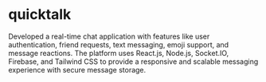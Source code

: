 # quicktalk
Developed a real-time chat application with features like user authentication, friend requests, text messaging, emoji support, and message reactions. The platform uses React.js, Node.js, Socket.IO, Firebase, and Tailwind CSS to provide a responsive and scalable messaging experience with secure message storage.
